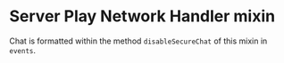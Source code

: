 # Server Play Network Handler mixin

Chat is formatted within the method `disableSecureChat` of this mixin in `events`.
